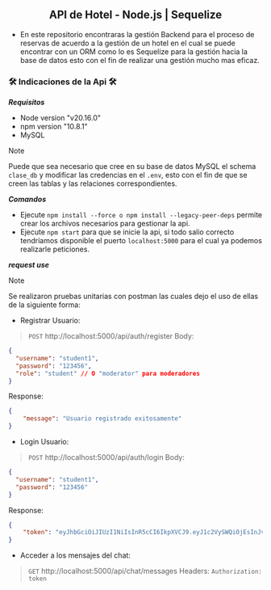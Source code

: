 <h2 align="center">
  API de Hotel - Node.js | Sequelize
</h2>

- En este repositorio encontraras la gestión Backend para el proceso de reservas de acuerdo a la gestión de un hotel en el cual se puede encontrar con un ORM como lo es Sequelize para la gestión hacia la base de datos esto con el fin de realizar una gestión mucho mas eficaz.

<h3> 🛠️ Indicaciones de la Api 🛠️ </h3>

***Requisitos***

- Node version "v20.16.0"
- npm version "10.8.1"
- MySQL
> [!NOTE]
> Puede que sea necesario que cree en su base de datos MySQL el schema `clase_db` y modificar las credencias en el `.env`, esto con el fin de que se creen las tablas y las relaciones correspondientes.

***Comandos***
>
- Ejecute `npm install --force o npm install --legacy-peer-deps` permite crear los archivos necesarios para gestionar la api.
- Ejecute `npm start` para que se inicie la api, si todo salio correcto tendríamos disponible el puerto `localhost:5000` para el cual ya podemos realizarle peticiones.

***request use***

> [!NOTE]
> Se realizaron pruebas unitarias con postman las cuales dejo el uso de ellas de la siguiente forma: 

- Registrar Usuario:
>`POST` http://localhost:5000/api/auth/register
Body:
```json
{
  "username": "student1",
  "password": "123456",
  "role": "student" // O "moderator" para moderadores
}
```
Response: 
```json
{
    "message": "Usuario registrado exitosamente"
}
```

- Login Usuario:
>`POST` http://localhost:5000/api/auth/login
Body:
```json
{
  "username": "student1",
  "password": "123456"
}
```
Response: 
```json
{
    "token": "eyJhbGciOiJIUzI1NiIsInR5cCI6IkpXVCJ9.eyJ1c2VySWQiOjEsInJvbGUiOiJzdHVkZW50IiwiaWF0IjoxNzI4NDM2MDc3LCJleHAiOjE3Mjg0Mzk2Nzd9.aPG92QGxmqNfb0RFUARrRsq9ffnlV6spIzf2JRHRkgM"
}
```

- Acceder a los mensajes del chat:
>`GET` http://localhost:5000/api/chat/messages
Headers: `Authorization: token`
